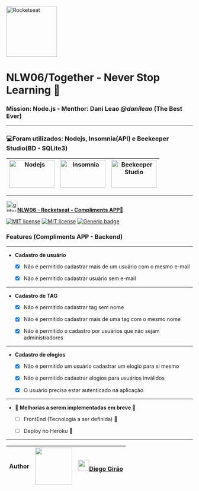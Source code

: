  <img src = "https://lh3.googleusercontent.com/proxy/i4hfpXgiZwvnmuhp-tSYPGqWXKMrK1J3KM3z4yjorX6knhNlQe0rWcwdAwOpiCq19GefQ-g2PKh9guM5Ly8zSv6NTbiyj3gXV1Prk7tUo6wnb2QRCrw" title="Rocketseat" width="137" height="">

# **NLW06/Together - Never Stop Learning 🚀**

### **Mission: Node.js - Menthor**: Dani Leao *@danileao* (The Best Ever)
---
### **💻Foram utilizados: Nodejs, Insomnia(API) e Beekeeper Studio(BD - SQLite3)**


<img src = "https://nodejs.org/static/images/logo.svg" title="Nodejs" width="122" height="75"> | <img src = "https://insomnia.rest/images/insomnia-logo.svg" title="Insomnia" width="122" height="75"> | <img src = "https://docs.beekeeperstudio.io/bk-logo-yellow-icon.svg" title="Beekeeper Studio" width="122" height="75">
---|---|---
---
[<img src = "https://github.githubassets.com/images/modules/logos_page/Octocat.png" title="github.com/Diego-Girao/NLW06" width="30">**NLW06 - Rocketseat - Compliments APP🚀**](https://github.com/Diego-Girao/NLW06)


[![MIT license](https://img.shields.io/badge/Language-TypeScript-blue.svg)](https://lbesson.mit-license.org/)
[![MIT license](https://img.shields.io/badge/License-MIT-blue.svg)](https://lbesson.mit-license.org/)
[![Generic badge](https://img.shields.io/badge/NWL06/Together-SUCCESS-<COLOR>.svg)](https://shields.io/)



### Features (Compliments APP - Backend)
---
- **Cadastro de usuário**

   - [x] Não é permitido cadastrar mais de um usuário com o mesmo e-mail
    
   - [x] Não é permitido cadastrar usuário sem e-mail
---

- **Cadastro de TAG**

   - [x] Não é permitido cadastrar tag sem nome

   - [x] Não é permitido cadastrar mais de uma tag com o mesmo nome

   - [x] Não é permitido o cadastro por usuários que não sejam administradores
---
- **Cadastro de elogios**

   - [X] Não é permitido um usuário cadastrar um elogio para si mesmo

   - [X] Não é permitido cadastrar elogios para usuários inválidos

   - [X] O usuário precisa estar autenticado na aplicação
---
- **🚧 Melhorias a serem implementadas em breve 🚧**

   - [ ] FrontEnd (Tecnologia a ser definida) 🚧

   - [ ] Deploy no Heroku 🚧

---


**Author** | <img src = "https://avatars.githubusercontent.com/u/70491871?v=4" width="100"> | [<img src = "https://github.githubassets.com/images/modules/logos_page/Octocat.png" width="30">**Diego Girão**](https://github.com/Diego-Girao)
----------|-----------|------




<!-- 
<img src = "https://i.ytimg.com/vi/ITd6G5p3u-c/maxresdefault_live.jpg" title="NLW06 - Rocketseat" width="300"> -->




